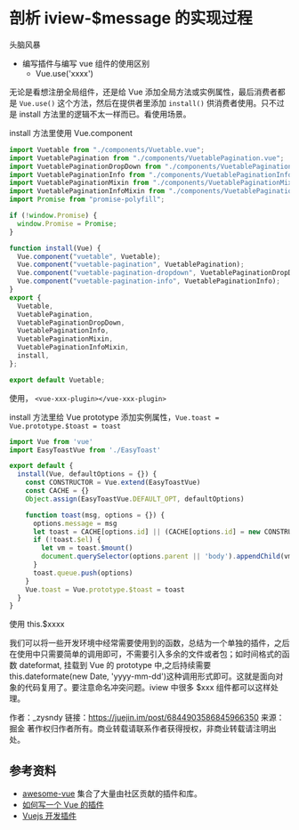 # 剖析 iview-\$message 的实现过程

头脑风暴

- 编写插件与编写 vue 组件的使用区别
  - Vue.use('xxxx')

无论是看想注册全局组件，还是给 Vue 添加全局方法或实例属性，最后消费者都是 `Vue.use()` 这个方法，然后在提供者里添加 `install()` 供消费者使用。只不过是 install 方法里的逻辑不太一样而已。看使用场景。

install 方法里使用 Vue.component

```js
import Vuetable from "./components/Vuetable.vue";
import VuetablePagination from "./components/VuetablePagination.vue";
import VuetablePaginationDropDown from "./components/VuetablePaginationDropdown.vue";
import VuetablePaginationInfo from "./components/VuetablePaginationInfo.vue";
import VuetablePaginationMixin from "./components/VuetablePaginationMixin.vue";
import VuetablePaginationInfoMixin from "./components/VuetablePaginationInfoMixin.vue";
import Promise from "promise-polyfill";

if (!window.Promise) {
  window.Promise = Promise;
}

function install(Vue) {
  Vue.component("vuetable", Vuetable);
  Vue.component("vuetable-pagination", VuetablePagination);
  Vue.component("vuetable-pagination-dropdown", VuetablePaginationDropDown);
  Vue.component("vuetable-pagination-info", VuetablePaginationInfo);
}
export {
  Vuetable,
  VuetablePagination,
  VuetablePaginationDropDown,
  VuetablePaginationInfo,
  VuetablePaginationMixin,
  VuetablePaginationInfoMixin,
  install,
};

export default Vuetable;
```

使用， `<vue-xxx-plugin></vue-xxx-plugin>`

install 方法里给 Vue prototype 添加实例属性，`Vue.toast = Vue.prototype.$toast = toast`

```js
import Vue from 'vue'
import EasyToastVue from './EasyToast'

export default {
  install(Vue, defaultOptions = {}) {
    const CONSTRUCTOR = Vue.extend(EasyToastVue)
    const CACHE = {}
    Object.assign(EasyToastVue.DEFAULT_OPT, defaultOptions)

    function toast(msg, options = {}) {
      options.message = msg
      let toast = CACHE[options.id] || (CACHE[options.id] = new CONSTRUCTOR)
      if (!toast.$el) {
        let vm = toast.$mount()
        document.querySelector(options.parent || 'body').appendChild(vm.$el)
      }
      toast.queue.push(options)
    }
    Vue.toast = Vue.prototype.$toast = toast
  }
}
```

使用 this.$xxxx

我们可以将一些开发环境中经常需要使用到的函数，总结为一个单独的插件，之后在使用中只需要简单的调用即可，不需要引入多余的文件或者包；如时间格式的函数 dateformat, 挂载到 Vue 的 prototype 中,之后持续需要 this.dateformate(new Date, 'yyyy-mm-dd')这种调用形式即可。这就是面向对象的代码复用了。要注意命名冲突问题。iview 中很多 $xxx 组件都可以这样处理。

作者：\_zysndy
链接：https://juejin.im/post/6844903586845966350
来源：掘金
著作权归作者所有。商业转载请联系作者获得授权，非商业转载请注明出处。

## 参考资料

- [awesome-vue](awesome-vue) 集合了大量由社区贡献的插件和库。
- [如何写一个 Vue 的插件](https://juejin.im/post/6844903586845966350)
- [Vuejs 开发插件](https://cn.vuejs.org/v2/guide/plugins.html#ad)
